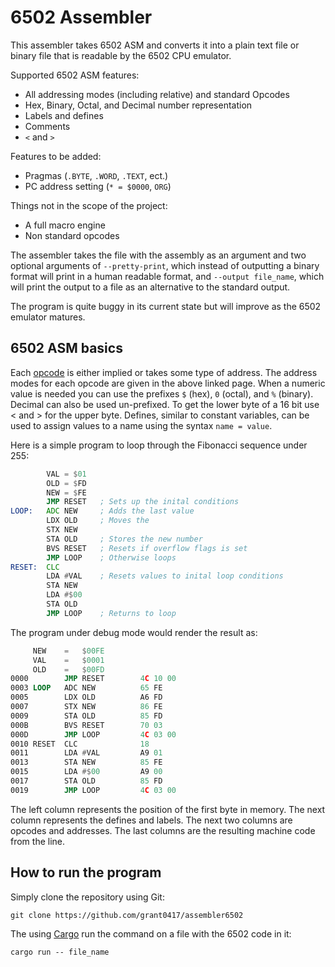 # 6502 Assembler

This assembler takes 6502 ASM and converts it into a plain text file
or binary file that is readable by the 6502 CPU emulator. 

Supported 6502 ASM features:
 * All addressing modes (including relative) and standard Opcodes
 * Hex, Binary, Octal, and Decimal number representation
 * Labels and defines
 * Comments
  * `<` and `>`
 
Features to be added:
 * Pragmas (`.BYTE`, `.WORD`, `.TEXT`, ect.)
 * PC address setting (`* = $0000`, `ORG`)
 
Things not in the scope of the project:
 * A full macro engine
 * Non standard opcodes
 
The assembler takes the file with the assembly as an argument and two optional 
arguments of `--pretty-print`, which instead of outputting a binary format will 
print in a human readable format, and `--output file_name`, which will print the 
output to a file as an alternative to the standard output.

The program is quite buggy in its current state but will improve as the 6502
emulator matures.
 
## 6502 ASM basics 

Each [opcode](https://www.masswerk.at/6502/6502_instruction_set.html) 
is either implied or takes some type of address. The address modes for each opcode
are given in the above linked page. When a numeric value is needed you can
use the prefixes `$` (hex), `0` (octal), and `%` (binary). Decimal can also be used 
un-prefixed. To get the lower byte of a 16 bit use < and > for the upper byte. 
Defines, similar to constant variables, can be used to assign values to a name using
the syntax `name = value`.

Here is a simple program to loop through the Fibonacci sequence under 255:
```asm
        VAL = $01
        OLD = $FD
        NEW = $FE
        JMP RESET   ; Sets up the inital conditions
LOOP:   ADC NEW     ; Adds the last value
        LDX OLD     ; Moves the
        STX NEW
        STA OLD     ; Stores the new number
        BVS RESET   ; Resets if overflow flags is set
        JMP LOOP    ; Otherwise loops
RESET:  CLC
        LDA #VAL    ; Resets values to inital loop conditions
        STA NEW
        LDA #$00
        STA OLD
        JMP LOOP    ; Returns to loop
```

The program under debug mode would render the result as: 
```asm
     NEW    =   $00FE
     VAL    =   $0001
     OLD    =   $00FD
0000        JMP RESET        4C 10 00 
0003 LOOP   ADC NEW          65 FE 
0005        LDX OLD          A6 FD 
0007        STX NEW          86 FE 
0009        STA OLD          85 FD 
000B        BVS RESET        70 03 
000D        JMP LOOP         4C 03 00 
0010 RESET  CLC              18 
0011        LDA #VAL         A9 01 
0013        STA NEW          85 FE 
0015        LDA #$00         A9 00 
0017        STA OLD          85 FD 
0019        JMP LOOP         4C 03 00 
```

The left column represents the position of the first byte in memory. The next
column represents the defines and labels. The next two columns are opcodes and
addresses. The last columns are the resulting machine code from the line.

## How to run the program

Simply clone the repository using Git:

```shell script
git clone https://github.com/grant0417/assembler6502
```

The using [Cargo](https://www.rust-lang.org/learn/get-started) 
run the command on a file with the 6502 code in it:

```shell script
cargo run -- file_name
```
